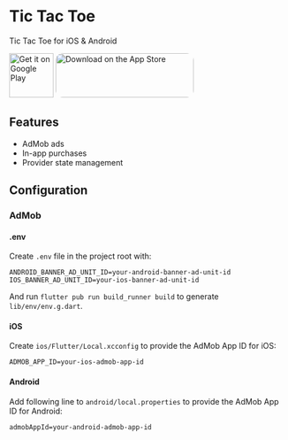# Tic Tac Toe

Tic Tac Toe for iOS & Android

[<img src="https://play.google.com/intl/en_us/badges/images/generic/en-play-badge.png"
      alt="Get it on Google Play"
      height="80">](https://play.google.com/store/apps/details?id=com.sergsavchuk.tictactoe&pcampaignid=pcampaignidMKT-Other-global-all-co-prtnr-py-PartBadge-Mar2515-1)
[<img src="https://tools.applemediaservices.com/api/badges/download-on-the-app-store/black/en-us?size=250x80&amp;releaseDate=1310601600" 
      alt="Download on the App Store"
      style="border-radius: 13px;
      width: 250px;
      height: 80px;">](#)

## Features
- AdMob ads
- In-app purchases
- Provider state management

## Configuration
### AdMob
#### .env
Create `.env` file in the project root with:
```shell
ANDROID_BANNER_AD_UNIT_ID=your-android-banner-ad-unit-id
IOS_BANNER_AD_UNIT_ID=your-ios-banner-ad-unit-id
```
And run `flutter pub run build_runner build` to generate `lib/env/env.g.dart`.

#### iOS
Create `ios/Flutter/Local.xcconfig` to provide the AdMob App ID for iOS:
```shell
ADMOB_APP_ID=your-ios-admob-app-id
```

#### Android
Add following line to `android/local.properties` to provide the AdMob App ID for Android:
```shell
admobAppId=your-android-admob-app-id
```
